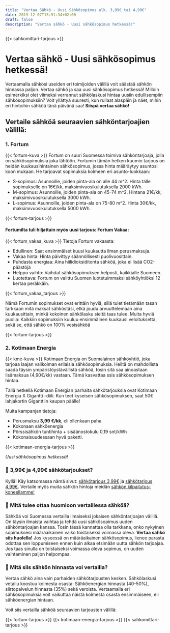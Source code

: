 ```yaml
---
title: "Vertaa Sähkö - Uusi Sähkösopimus alk. 3,99€ tai 4,99€"
date: 2019-12-07T15:51:34+02:00
draft: false
description: "Vertaa sähkö - Uusi sähkösopimus hetkessä!"
---
```

{{< sahkomittari-tarjous >}}
# Vertaa sähkö - Uusi sähkösopimus hetkessä!

Vertaamalla sähkösi useiden eri toimijoiden välillä voit säästää sähkön hinnassa paljon. Vertaa sähkö ja saa uusi sähkösopimus hetkessä!
Milloin esimerkiksi olet viimeksi verrannut sähkölaskusi hintaa uusiin edullisempiin sähkösopimuksiin? Voit yllättyä suuresti, kun rullaat alaspäin ja näet, mihin eri hintoihin sähköä tänä päivänä saa! <b>Siispä vertaa sähkö!</b>

<h2>Vertaile sähköä seuraavien sähköntarjoajien välillä:</h2>

### 1. Fortum
{{< fortum-kuva >}}
Fortum on suuri Suomessa toimiva sähköntarjoaja, jolla on sähkösopimuksia joka lähtöön. Fortumin tämän hetken kuumin tarjous on heidän kuukausihintainen sähkösopimus, jossa hinta määräytyy asuntosi koon mukaan. He tarjoavat sopimuksia kolmeen eri asunto-luokkaan:

- S-sopimus: Asunnoille, joiden pinta-ala on alle 44 m^2. Hinta tälle sopimukselle on 16€/kk, maksimivuosikulutuksella 2000 kWh.
- M-sopimus: Asunnoille, joiden pinta-ala on 45-74 m^2. Hintana 21€/kk, maksimivuosikulutuksella 3000 kWh.
- L-sopimus: Asunnoille, joiden pinta-ala on 75-80 m^2. Hinta 30€/kk, maksimivuosikulutuksella 5000 kWh.

{{< fortum-tarjous >}}


#### Fortumilta tuli hiljattain myös uusi tarjous: Fortum Vakaa: 
{{< fortum_vakaa_kuva >}}
Tietoja Fortum vakaasta: 

- Edullinen: Saat ensimmäiset kuusi kuukautta ilman perusmaksuja.
- Vakaa hinta: Hinta päivittyy säännöllisesti puolivuosittain.
- Puhdasta energiaa: Aina hiilidioksiditonta sähköä, joka ei lisää CO2-päästöjä
- Helppo vaihto: Vaihdat sähkösopimuksen helposti, kaikkialle Suomeen.
- Luotettava: Fortum on valittu Suomen luotetuimmaksi sähköyhtiöksi 12 kertaa peräkkäin.


{{< fortum_vakaa_tarjous >}}


Nämä Fortumin sopimukset ovat erittäin hyviä, sillä tulet tietämään tasan tarkkaan mitä maksat sähköstäsi, etkä joudu arvuuttelemaan aina kuukausittain, minkä kokoinen sähkölasku sieltä taas tulee.
Muita hyviä puolia: Kaikkiin sopimuksiin kuuluu ensimmäinen kuukausi veloituksetta, sekä se, että sähkö on 100% vesisähköä

{{< fortum-tarjous >}}

### 2. Kotimaan Energia
{{< kme-kuva >}}
Kotimaan Energia on Suomalainen sähköyhtiö, joka tarjoaa laajan valikoiman erilaisia sähkösopimuksia. Heiltä on mahdollista saada täysin ympäristöystävällistä sähköä, tosin sitä saa ainoastaan lisämaksua (4,90€/kk) vastaan. Tämä kasvattaa ssis sähkösopimuksen hintaa.

Tällä hetkellä Kotimaan Energian parhaita sähkötarjouksia ovat Kotimaan Energia X Gigantti -diili. Kun teet kyseisen sähkösopimuksen, saat 50€ lahjakortin Giganttiin kaupan päälle! 

Muita kampanjan tietoja: 

- Perusmaksu <b>3,99 €/kk</b>, eli ollenkaan paha. 
- Kokonaan sähköenergia
- Pörssisähkön tuntihinta + sisäänostokulu 0,19 snt/kWh
- Kokonaisuudessaan hyvä paketti. 

{{< kotimaan-energia-tarjous >}}

<dfn>Uusi sähkösopimus hetkessä!</dfn>

### 🔌 3,99€ ja 4,99€ sähkötarjoukset?

Kyllä! Käy katsomassa nämä sivut: <a href="https://sahkonkilpailuttaja.fi/sahkotarjous-399/">sähkötarjous 3,99€</a> ja <a href="https://sahkonkilpailuttaja.fi/sahkotarjous-499/">sähkötarjous 4,99€</a>. Vertaile myös muita sähkön hintoja meidän <a href="https://sahkonkilpailuttaja.fi/kilpailuta-sahko/">sähkön kilpailutus-koneellamme!</a>

### 🔌 Mitä tulee ottaa huomioon vertaillessa sähköä?

Sähköä voi Suomessa vertailla ilmaiseksi jokaisen sähköntarjoajan välillä. On täysin ilmaista vaihtaa ja tehdä uusi sähkösopimus uuden sähköntarjoajan kanssa.
Tosin tässä kannattaa olla tarkkana, onko nykyinen sopimuksesi määräaikainen vaiko toistaiseksi voimassa oleva. <strong>Vertaa sähkö siis huolella!</strong>
Jos kyseessä on määräaikainen sähkösopimus, lienee parasta odottaa sen loppumiseen ennen kuin alkaa etsimään uutta sähkön tarjoajaa. Jos taas sinulla on toistaiseksi voimassa oleva sopimus, on uuden vaihtaminen paljon helpompaa.

### 🔌 Mitä siis sähkön hinnasta voi vertailla?

Vertaa sähkö aina vain parhaiden sähkötarjousten kesken. Sähkölaskusi vetailu koostuu kolmesta osasta: Sähköenergian hinnasta (40-50%), siirtopalvelun hinnasta (35%) sekä veroista. Vertaamalla eri sähkösopimuksia voit vaikuttaa näistä kolmesta osasta ensimmäiseen, eli sähköenergian hintaan. 

Voit siis vertailla sähköä seuraavien tarjousten välillä: 

{{< fortum-tarjous >}}
{{< kotimaan-energia-tarjous >}}
{{< sahkomittari-tarjous >}}

<script type="application/ld+json">
{
  "@context": "https://schema.org",
  "@type": "FAQPage",
  "mainEntity": [{
    "@type": "Question",
    "name": "&#128268 3,99€ ja 4,99€ sähkötarjoukset?",
    "acceptedAnswer": {
      "@type": "Answer",
      "text": "<p>Kyllä! Käy katsomassa nämä sivut: <a href="https://sahkonkilpailuttaja.fi/sahkotarjous-399/">sähkötarjous 3,99€</a> ja <a href="https://sahkonkilpailuttaja.fi/sahkotarjous-499/">sähkötarjous 4,99€</a>. Vertaile myös muita sähkön hintoja meidän <a href="https://sahkonkilpailuttaja.fi/kilpailuta-sahko/">sähkön kilpailutus-koneellamme!</a></p>"
    }
  },{
    "@type": "Question",
    "name": "&#128268 Mitä tulee ottaa huomioon vertaillessa sähköä?",
    "acceptedAnswer": {
      "@type": "Answer",
      "text": "Sähköä voi Suomessa vertailla ilmaiseksi jokaisen sähköntarjoajan välillä. On täysin ilmaista vaihtaa ja tehdä uusi sähkösopimus uuden sähköntarjoajan kanssa.
Tosin tässä kannattaa olla tarkkana, onko nykyinen sopimuksesi määräaikainen vaiko toistaiseksi voimassa oleva. <strong>Vertaa sähkö siis huolella!</strong>
Jos kyseessä on määräaikainen sähkösopimus, lienee parasta odottaa sen loppumiseen ennen kuin alkaa etsimään uutta sähkön tarjoajaa. Jos taas sinulla on toistaiseksi voimassa oleva sopimus, on uuden vaihtaminen paljon helpompaa."
    }
  },{
    "@type": "Question",
    "name": "&#128268 Mitä siis sähkön hinnasta voi vertailla?",
    "acceptedAnswer": {
      "@type": "Answer",
      "text": "Vertaa sähkö aina vain parhaiden sähkötarjousten kesken. Sähkölaskusi vetailu koostuu kolmesta osasta: Sähköenergian hinnasta (40-50%), siirtopalvelun hinnasta (35%) sekä veroista. Vertaamalla eri sähkösopimuksia voit vaikuttaa näistä kolmesta osasta ensimmäiseen, eli sähköenergian hintaan."
    }
  }]
}
</script>



